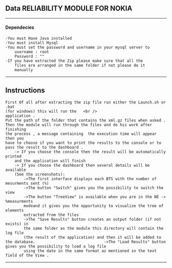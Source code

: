 ## Data RELIABILITY MODULE FOR NOKIA 
---
#### Dependecies
	-You must Have Java installed 
	-You must install Mysql 									
	-You must set the password and username in your mysql server to 
		username : root												
		Password : ""											
	-If you have extracted the Zip please make sure that all the 	
	 	files are arranged in the same folder if not please do it	
	  	manually												
---

## Instructions																 
	First Of all after extracting the zip file run either the Launch.sh or .bat 
	(for windows) this will run the   <br />   
	application .				     
	Put the path of the folder that contains the xml.gz files when asked .							
	Then the module will run through the files and do his work after finishing 
	the process , a message containing 	the execution time will appear then you 
	have to choose if you want to print the results to the console or to 	 
	pass the result to the dashboard .													 
		-> If you choose the console then the result will be automatically printed 
		and the application will finish   
		-> If you choose the dashboard then several details will be available 
		(See the screenshots):				 
			->The first interface displays each BTS with the number of mesurments sent (%)			 
			->The button "Switch" gives you the possibility to switch the view 			 
			->The button "TreeView" is available when you are in the NE -> %measurments
			modeand it gives you the opportunity to visualize the tree of elements 
			extracted from the files 			
			->The "Save Results" button creates an output folder (if not exists) in 
			the same folder as the module this directory will contain the log file 
			(the result of the application) and then it will be added to the database.								->The "Load Results" button gives you the possibility to load a log file
			using the date in the same format as mentioned in the text field of the View .					
---				 

